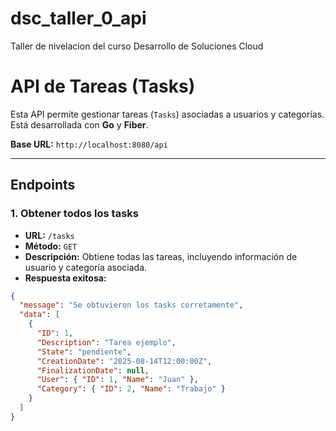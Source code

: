 # dsc_taller_0_api
Taller de nivelacion del curso Desarrollo de Soluciones Cloud

# API de Tareas (Tasks)

Esta API permite gestionar tareas (`Tasks`) asociadas a usuarios y categorías. Está desarrollada con **Go** y **Fiber**.

**Base URL:** `http://localhost:8080/api`

---

## Endpoints

### 1. Obtener todos los tasks
- **URL:** `/tasks`
- **Método:** `GET`
- **Descripción:** Obtiene todas las tareas, incluyendo información de usuario y categoría asociada.
- **Respuesta exitosa:**
```json
{
  "message": "Se obtuvieron los tasks corretamente",
  "data": [
    {
      "ID": 1,
      "Description": "Tarea ejemplo",
      "State": "pendiente",
      "CreationDate": "2025-08-14T12:00:00Z",
      "FinalizationDate": null,
      "User": { "ID": 1, "Name": "Juan" },
      "Category": { "ID": 2, "Name": "Trabajo" }
    }
  ]
}
